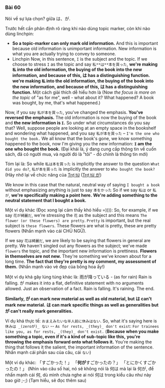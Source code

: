 ### Bài 60
Nói về sự lựa chọn? giữa は、が.

Trước hết cần phân định rõ ràng khi nào dùng topic marker, còn khi nào dùng linchpin:
- **So a topic-marker can only mark old information.** And this is important because old information is unimportant information. New information is what you are actually trying to convey to someone.
- Linchpin
Now, in this sentence, `I` is the subject and the topic. If we choose to stress `I` as the topic and say `私**は**本を買った`, **we're making `私` into the old information, the buying of the book into the new information, and because of this, は has a distinguishing function.** **we're making `私` into the old information, the buying of the book into the new information, and because of this, は has a distinguishing function.** Một cách giải thích dễ hiểu hơn là (Now *the focus is more on the topic* of "as for me", well - what about it? What happened? A book was bought, by me, that's what happened.)

Now, if you say `私が本を買った`, you've changed the emphasis. **You've reversed the emphasis.** The old information is now the buying of the book and **the new information is `I`.** So under what circumstances do you say that? Well, suppose people are looking at an empty space in the bookshelf and wondering what happened, and you say `私が本を買った` – `I'm the one who bought the book.` We all know that the book's gone, we know something happened to the book, now I'm giving you the new information: **`I` am the one who bought the book.** (Đại khái là, ý đang cung cấp thông tin về cuốn sách, đã có người mua, và người đó là "tôi" - đó chính là thông tin mới)

Tóm lại là: So while `私は本を買った` is implicitly the answer to the question `What did you do?`, `私が本を買った` is implicitly the answer to `Who bought the book?` (Hãy nhớ lại về chức năng của [Trợ từ](Trợ%20từ.md) ([Trợ từ が](Trợ%20từ%20が.md))

We know in this case that the natural, neutral way of saying `I bought a book` without emphasizing anything is just to say `本をかった`
So if we say `私は` or `私が`, **we're specifically making a point here.** **We're adding something to the neutral statement that I bought a book.**

Một ví dụ khác (Đọc xong lại cảm thấy khó hiểu =)))):
So, for example, if we say `花が綺麗だ`, we're stressing the `花` as the subject and this means `The flower (or these flowers) are pretty`. `Pretty` is important, but the real subject is `these flowers`. These flowers are what is pretty, these are pretty flowers (Nhấn mạnh vào cái CHỦ NGỮ).

If we say `花は綺麗だ`, we are likely to be saying that flowers in general are pretty. We haven't singled out any flowers as the subject; we've made `flowers` the topic, and the important new information is prettiness. **Flowers in themselves are not new.** They're something we've known about for a long time. **The fact that they're pretty is my comment, my assessment of them.** (Nhấn mạnh vào vẻ đẹp của bông hoa ấy!)

Một ví dụ khá gây lúng túng khác là: 雨が降っている - (as for rain) Rain is falling. が makes it into a flat, definitive statement with no arguments allowed. Just an observation of a fact. Rain is falling. It's raining. The end.

**Similarly, が can mark new material as well as old material,  but は can't mark new material.** **は can mark specific things as well as generalities but が can't really mark generalities.**

Ví dụ khá thực tế: `おまえみたいな半人前に休みはない`. 
So, what it's saying here is `休みは _(zeroが)_ ない` -- `As for rests, _(they)_ don't exist`: `For trainees like you, as for rests, _(they)_ don't exist.` (**Because when you make something a topic, even if it's a kind of sub-topic like this,** **you're throwing the emphasis forward onto what follows it.** You're making the thing that follows it the salient, the important information of the sentence. Nhấn mạnh cái phần sau của câu, cái `ない`)

Một ví dụ khác:
「すごかった！」 「**何が**すごかったの？」 「とにかくすごかったの！」
(Nhìn vào câu số hai, nó sẽ không nói là 何は mà lại là 何が, để nhấn mạnh cái 何, dù mình chưa nghe ai nói 何は trong kiểu câu như này bao giờ ;-;)
(Tạm hiểu, sẽ đọc thêm sau)